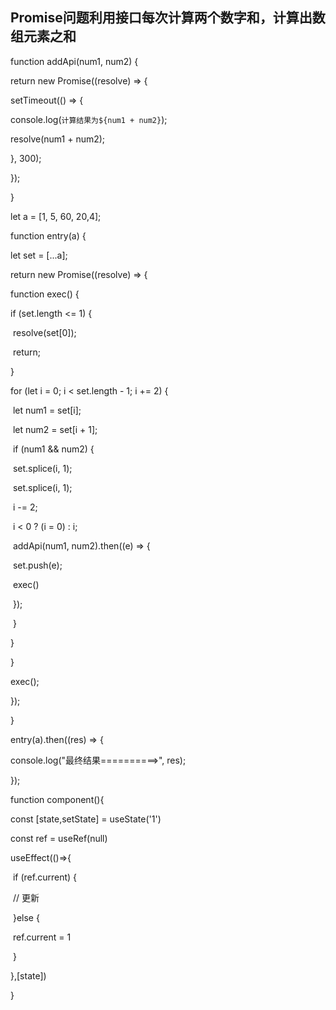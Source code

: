 ## Promise问题利用接口每次计算两个数字和，计算出数组元素之和



function addApi(num1, num2) {

 return new Promise((resolve) => {

  setTimeout(() => {

   console.log(`计算结果为${num1 + num2}`);

   resolve(num1 + num2);

  }, 300);

 });

}

let a = [1, 5, 60, 20,4];

function entry(a) {

 let set = [...a];

 return new Promise((resolve) => {

  function exec() {

   if (set.length <= 1) {

​    resolve(set[0]);

​    return;

   }

   for (let i = 0; i < set.length - 1; i += 2) {

​    let num1 = set[i];

​    let num2 = set[i + 1];

​    if (num1 && num2) {

​     set.splice(i, 1);

​     set.splice(i, 1);

​     i -= 2;

​     i < 0 ? (i = 0) : i;

​     addApi(num1, num2).then((e) => {

​      set.push(e);

​      exec()

​     });

​    }

   }

  }

  exec();

 });

}

entry(a).then((res) => {

 console.log("最终结果==========>", res);

});





function component(){

  const [state,setState] = useState('1')

  const ref = useRef(null)

  useEffect(()=>{

​    if (ref.current) {

​      // 更新

​    }else {

​      ref.current = 1

​    }

  },[state])

}